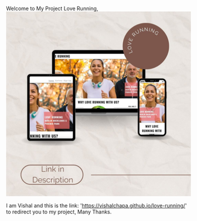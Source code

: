 Welcome to My Project Love Running,
<img src="assets/images/Love Running.jpg"
                    alt="Two women and one men runners taking a muddy selfie after the Mud Runners championship">

I am Vishal and this is the link: 'https://vishalchapa.github.io/love-running/' to redirect you to my project, Many Thanks.
